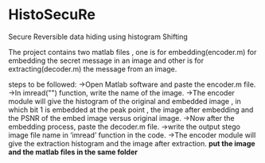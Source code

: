 # HistoSecuRe

Secure Reversible data hiding using histogram Shifting

The project contains two matlab files , one is for embedding(encoder.m) for embedding the secret message in an image and other is for extracting(decoder.m) the message from an image.

steps to be followed:
->Open Matlab software and paste the encoder.m file.
->In imread("") function, write the name of the image.
->The encoder module will give the histogram of the original and embedded image , in which bit 1 is embedded at the peak point , the image after embedding and the PSNR of the embed image versus original image.
->Now after the embedding process, paste the decoder.m file.
->write the output stego image file name in ‘imread’ function in the code.
->The encoder module will give the extraction histogram and the image after extraction.
**put the image and the matlab files in the same folder**
